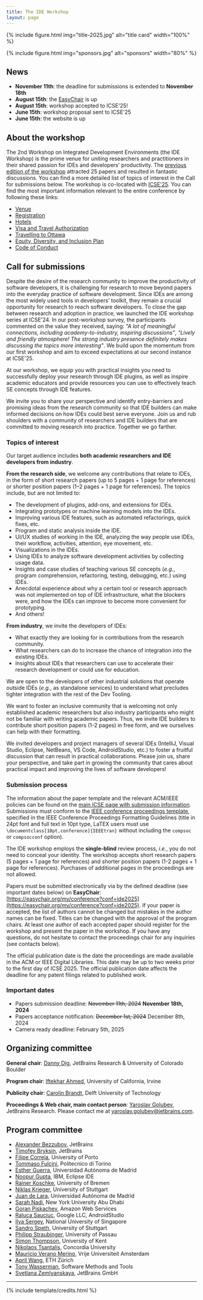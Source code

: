```yaml
---
title: The IDE Workshop
layout: page
---
```


{% include figure.html img="title-2025.jpg" alt="title card" width="100%" %}

{% include figure.html img="sponsors.jpg" alt="sponsors" width="80%" %}

## News

* **November 11th**: the deadline for submissions is extended to **November 18th**
* **August 15th**: the [EasyChair](https://easychair.org/my/conference?conf=ide2025) is up
* **August 15th**: workshop accepted to ICSE'25!
* **June 15th**: workshop proposal sent to ICSE'25
* **June 15th**: the website is up

## About the workshop

The 2nd Workshop on Integrated Development Environments (the IDE Workshop) is the prime venue for uniting researchers
and practitioners in their shared passion for IDEs and developers' productivity. 
The [previous edition of the workshop](https://ide-workshop.github.io/content/ide-2024.html) attracted 25 papers and
resulted in fantastic discussions. You can find a more detailed list
of topics of interest in the Call for submissions below. The workshop is co-located with [ICSE'25](https://conf.researchr.org/home/icse-2025).
You can find the most important information relevant to the entire conference by following these links:

* [Venue](https://conf.researchr.org/venue/icse-2025/icse-2025-venue)
* [Registration](https://conf.researchr.org/attending/icse-2025/registration)
* [Hotels](https://conf.researchr.org/attending/icse-2025/Hotels)
* [Visa and Travel Authorization](https://conf.researchr.org/attending/icse-2025/visa-and-travel-authorization)
* [Travelling to Ottawa](https://conf.researchr.org/attending/icse-2025/Travelling)
* [Equity, Diversity, and Inclusion Plan](https://conf.researchr.org/attending/icse-2025/Diversity+and+Inclusion+Plan)
* [Code of Conduct](https://conf.researchr.org/attending/icse-2025/Code+of+Conduct)

## Call for submissions

Despite the desire of the research community to improve the productivity of software developers, 
it is challenging for research to move beyond papers into the everyday practice of software development. 
Since IDEs are among the most widely used tools in developers’ toolkit, they remain a crucial opportunity 
for research to reach software developers. To close the gap between research and adoption in practice, 
we launched the IDE workshop series at ICSE'24. In our post-workshop survey, the participants commented 
on the value they received, saying: _"A lot of meaningful connections, including academy-to-industry, 
inspiring discussions"_, _"Lively and friendly atmosphere! The strong industry presence definitely makes 
discussing the topics more interesting"_.  We build upon the momentum from our first workshop and aim 
to exceed expectations at our second instance at ICSE'25.

At our workshop, we equip you with practical insights you need to successfully deploy your research through IDE plugins,
as well as inspire academic educators and provide resources you can use  to effectively teach SE concepts through
IDE features.

We invite you to share your perspective and identify entry-barriers and promising ideas from the research community 
so that IDE builders can make informed decisions on how IDEs could best serve everyone. Join us and rub shoulders 
with a community of researchers and IDE builders that are committed to moving research into practice. 
Together we go farther. 

### Topics of interest

Our target audience includes **both academic researchers and IDE developers from industry**.

**From the research side**, we welcome any contributions that relate to IDEs, in the form of short 
research papers (up to 5 pages + 1 page for references) or shorter position papers (1–2 pages + 1 page
for references). The topics include, but are not limited to:

* The development of plugins, add-ons, and extensions for IDEs.
* Integrating prototypes or machine learning models into the IDEs.
* Improving various IDE features, such as automated refactorings, quick fixes, etc.
* Program and static analysis inside the IDE.
* UI/UX studies of working in the IDE, analyzing the way people use IDEs, their workflow, activities, attention, eye movement, etc.
* Visualizations in the IDEs.
* Using IDEs to analyze software development activities by collecting usage data.
* Insights and case studies of teaching various SE concepts (_e.g._, program comprehension, refactoring, 
testing, debugging, etc.) using IDEs.
* Anecdotal experience about why a certain tool or research approach was not implemented on top of IDE infrastructure, 
what the blockers were, and how the IDEs can improve to become more convenient for prototyping.
* And others!


**From industry**, we invite the developers of IDEs:

* What exactly they are looking for in contributions from the research community.
* What researchers can do to increase the chance of integration into the existing IDEs.
* Insights about IDEs that researchers can use to accelerate their research development or could use for education.

We are open to the developers of other industrial solutions that operate outside IDEs (_e.g._, as 
standalone services) to understand what precludes tighter integration with the rest of the Dev Tooling.

We want to foster an inclusive community that is welcoming not only established academic researchers but also 
industry participants who might not be familiar with writing academic papers. Thus, we invite IDE builders to 
contribute short position papers (1-2 pages) in free form, and we ourselves can help with their formatting.

We invited developers and project managers of several IDEs (IntelliJ, Visual Studio, Eclipse, NetBeans, VS Code, 
AndroidStudio, etc.) to foster a fruitful discussion that can result in practical collaborations. Please join us, 
share your perspective, and take part in growing the community that cares about practical impact and improving the 
lives of software developers!

### Submission process

The information about the paper template and the relevant ACM/IEEE policies can be found on the 
[main ICSE page with submission information](https://conf.researchr.org/track/icse-2025/icse-2025-research-track#submission-process).
Submissions must conform to the [IEEE conference proceedings template](https://www.ieee.org/conferences/publishing/templates.html), specified in the IEEE Conference Proceedings Formatting Guidelines
(title in 24pt font and full text in 10pt type, LaTEX users must use `\documentclass[10pt,conference]{IEEEtran}` 
without including the `compsoc` or `compsocconf` option).

The IDE workshop employs the **single-blind** review process, _i.e._, you do not need to conceal your identity.
The workshop accepts short research papers (5 pages + 1 page for references) and shorter position 
papers (1-2 pages + 1 page for references). Purchases of additional pages in the proceedings are not allowed.

Papers must be submitted electronically via by the defined deadline (see important dates below) on **EasyChair**: [https://easychair.org/my/conference?conf=ide2025](https://easychair.org/my/conference?conf=ide2025). 
If your paper is accepted, the list of authors cannot be changed but mistakes in the author names can be fixed. Titles can be changed with the approval of the program chairs.
At least one author of each accepted paper should register for the
workshop and present the paper in the workshop. If you have any questions, do not hesitate to contact
the proceedings chair for any inquiries (see contacts below).

The official publication date is the date the proceedings are made available in the ACM or IEEE Digital Libraries. 
This date may be up to two weeks prior to the first day of ICSE 2025. 
The official publication date affects the deadline for any patent filings related to published work.

### Important dates

* Papers submission deadline: ~~November 11th, 2024~~ **November 18th, 2024**
* Papers acceptance notification: ~~December 1st, 2024~~ December 8th, 2024
* Camera ready deadline: February 5th, 2025

## Organizing committee

**General chair**: [Danny Dig](http://dig.cs.illinois.edu/), JetBrains Research & University of Colorado Boulder

**Program chair**: [Iftekhar Ahmed](https://ics.uci.edu/~iftekha/), University of California, Irvine

**Publicity chair**: [Carolin Brandt](https://carolin-brandt.de/), Delft University of Technology

**Proceedings & Web chair, main contact person**: [Yaroslav Golubev](https://areyde.com/), JetBrains Research. 
Please contact me at [yaroslav.golubev@jetbrains.com](mailto:yaroslav.golubev@jetbrains.com).

## Program committee

* [Alexander Bezzubov](https://www.linkedin.com/in/alexanderbzz/), JetBrains
* [Timofey Bryksin](https://jzuken.github.io/), JetBrains
* [Filipe Correia](https://filipecorreia.eu/), University of Porto
* [Tommaso Fulcini](https://www.linkedin.com/in/tommaso-fulcini/), Politecnico di Torino
* [Esther Guerra](http://arantxa.ii.uam.es/~eguerra/), Universidad Autónoma de Madrid
* [Noopur Gupta](https://www.linkedin.com/in/noopur2507), IBM, Eclipse IDE
* [Rainer Koschke](https://user.informatik.uni-bremen.de/koschke/), University of Bremen
* [Niklas Krieger](https://www.linkedin.com/in/niklas-krieger-39774b243/), University of Stuttgart
* [Juan de Lara](http://arantxa.ii.uam.es/~jlara/), Universidad Autónoma de Madrid
* [Sarah Nadi](https://sarahnadi.org), New York University Abu Dhabi
* [Goran Piskachev](https://piskachev.github.io), Amazon Web Services
* [Raluca Sauciuc](https://www.linkedin.com/in/raluca-sauciuc-4aa0a020), Google LLC, AndroidStudio
* [Ilya Sergey](https://ilyasergey.net/), National University of Singapore
* [Sandro Speth](https://www.linkedin.com/in/sandro-speth/), University of Stuttgart
* [Philipp Straubinger](https://www.linkedin.com/in/philipp-straubinger), University of Passau
* [Simon Thompson](https://www.kent.ac.uk/computing/people/3164/thompson-simon), University of Kent
* [Nikolaos Tsantalis](https://users.encs.concordia.ca/~nikolaos/), Concordia University
* [Mauricio Verano Merino](https://maveme.github.io/), Vrije Universiteit Amsterdam
* [April Wang](https://aprilwang.me/), ETH Zürich
* [Tony Wasserman](https://www.linkedin.com/in/tonywasserman/), Software Methods and Tools
* [Svetlana Zemlyanskaya](https://www.linkedin.com/in/svetlana-zemlyanskaya-aa958855), JetBrains GmbH



[//]: # (&#40;{% include toc.html %}&#41;)

------

{% include template/credits.html %}
